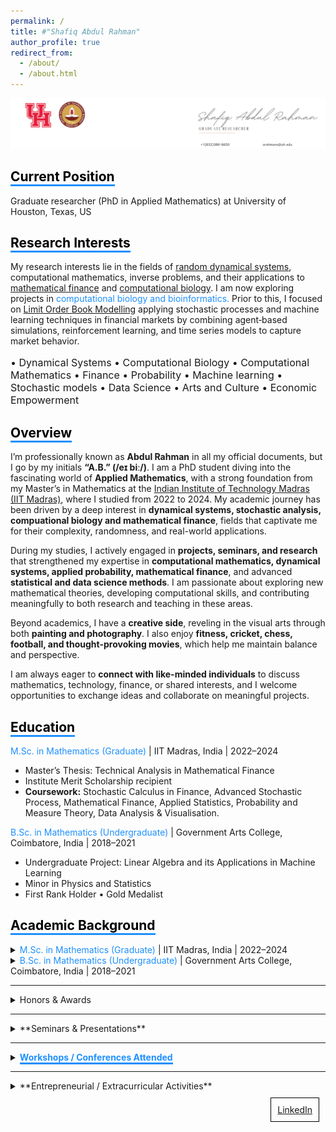 ```yaml
---
permalink: /
title: #"Shafiq Abdul Rahman"
author_profile: true
redirect_from: 
  - /about/
  - /about.html
---
```

![Image Alt Text](/images/6.jpg)

<!-- Comment this line -->
## <span style="border-bottom: 3px solid #1E90FF; color: black;">Current Position</span>
Graduate researcher (PhD in Applied Mathematics) at University of Houston, Texas, US

          
## <span style="border-bottom: 3px solid #1E90FF; color: black;">Research Interests</span>

My research interests lie in the fields of [random dynamical systems](https://en.wikipedia.org/wiki/Random_dynamical_system), computational mathematics, inverse problems, and their applications to [mathematical finance](https://en.wikipedia.org/wiki/Mathematical_finance) and [computational biology](https://en.wikipedia.org/wiki/Computational_biology). I am now exploring projects in <span style="color: #1E90FF;">computational biology and bioinformatics.</span>  Prior to this, I focused on [Limit Order Book Modelling](https://www.5minutefinance.org/concepts/the-limit-order-book) applying stochastic processes and machine learning techniques in financial markets by combining agent‑based simulations, reinforcement learning, and time series models to capture market behavior.

<p style="font-size:16px;"> • Dynamical Systems • Computational Biology • Computational Mathematics •  Finance • Probability • Machine learning • Stochastic models •  Data Science  • Arts and Culture • Economic Empowerment</p>

## <span style="border-bottom: 3px solid #1E90FF; color: black;">Overview</span>
I’m professionally known as **Abdul Rahman** in all my official documents, but I go by my initials **“A.B.” (/eɪ biː/)**. I am a PhD student diving into the fascinating world of **Applied Mathematics**, with a strong foundation from my Master’s in Mathematics at the [Indian Institute of Technology Madras (IIT Madras)](https://en.wikipedia.org/wiki/IIT_Madras), where I studied from 2022 to 2024. My academic journey has been driven by a deep interest in **dynamical systems, stochastic analysis, compuational biology and mathematical finance**, fields that captivate me for their complexity, randomness, and real-world applications.  

During my studies, I actively engaged in **projects, seminars, and research** that strengthened my expertise in **computational mathematics, dynamical systems, applied probability, mathematical finance**, and advanced **statistical and data science methods**. I am passionate about exploring new mathematical theories, developing computational skills, and contributing meaningfully to both research and teaching in these areas.  

Beyond academics, I have a **creative side**, reveling in the visual arts through both **painting and photography**. I also enjoy **fitness, cricket, chess, football, and thought-provoking movies**, which help me maintain balance and perspective.  

I am always eager to **connect with like-minded individuals** to discuss mathematics, technology, finance, or shared interests, and I welcome opportunities to exchange ideas and collaborate on meaningful projects.


## <span style="border-bottom: 3px solid #1E90FF; color: black;">Education</span>

<span style="color: #1E90FF;">M.Sc. in Mathematics (Graduate)</span> | IIT Madras, India | 2022–2024  
- Master’s Thesis: Technical Analysis in Mathematical Finance  
- Institute Merit Scholarship recipient  
- **Coursework:** Stochastic Calculus in Finance, Advanced Stochastic Process, Mathematical Finance, Applied Statistics, Probability and Measure Theory, Data Analysis & Visualisation. 


<span style="color: #1E90FF;">B.Sc. in Mathematics (Undergraduate)</span> | Government Arts College, Coimbatore, India | 2018–2021  
- Undergraduate Project: Linear Algebra and its Applications in Machine Learning  
- Minor in Physics and Statistics  
- First Rank Holder • Gold Medalist  


## <span style="border-bottom: 3px solid #1E90FF; color: black;">Academic Background</span>

<details>
  <summary><span style="color: #1E90FF;">M.Sc. in Mathematics (Graduate)</span> | IIT Madras, India | 2022–2024</summary>

- Master’s Thesis: Technical Analysis in Mathematical Finance  
- Institute Merit Scholarship recipient  
- **Coursework:** Stochastic Calculus in Finance, Advanced Stochastic Process, Mathematical Finance, Applied Statistics, Probability and Measure Theory, Data Analysis & Visualisation

</details>

<details>
  <summary><span style="color: #1E90FF;">B.Sc. in Mathematics (Undergraduate)</span> | Government Arts College, Coimbatore, India | 2018–2021</summary>

- Undergraduate Project: Linear Algebra and its Applications in Machine Learning  
- Minor in Physics and Statistics  
- First Rank Holder • Gold Medalist

</details>

---


<details>
  <summary>Honors & Awards</summary>
  
- 2025: Qualified CSIR NET, JRF — Eligible to be Assistant Professor in India  
- 2024: Qualified National level Graduate Aptitude Test in Engineering (GATE)  
- 2022: All India Rank ‑ 196 in IIT‑JAM (among 12,716 Math aspirants)  
- 2021: Rank 1, Topper in Department of Mathematics, Government Arts College, Coimbatore  
- 2018: District Runner, Mathematics Model Exam, CSI College of Engineering, Nilgiris, India  
- 2018: Rank 1, Young Ramanujam of School Awardee, Dhanish Ahmed Institute of Engineering, Coimbatore  
- 2016: Topper, Nilgiri District Achiever, Tamil Nadu School Associations  
- 2016: Topper, Kaitlyn Jeyaraj & Bryan Wood Cash award for centum in Mathematics

</details>

---



<details>
  <summary>**Seminars & Presentations**</summary>

- June 2024: Contributory lectures on "Gaussian Functions, Errors and Stirling’s Approximations" — Summer Workshop on Pure Mathematics  
- April 2024: Presented "Ito's Rule" proof under Prof. Neelesh Upadhye, IIT Madras — Mathematical Finance  
- Feb 2024: Proof of "Approximation of class of functions by simple function using convolution and measure theory" under Prof. Barun Sarkar, IIT Madras — Advanced Stochastic Process  
- Feb 2024: Seminar on "Ito's Integration" for research scholars under Prof. Barun Sarkar, IIT Madras  
- May 2023: Seminar on "GCD over Euclidean Domains" — Mathematics Training and Talent Search Programme, IIT Madras  
- May 2022: Co-led discussion on "Significance of eigenvalues and eigenvectors" with Dr. Saranya, Government Arts College, Coimbatore

</details>

---


<details>
  <summary><span style="border-bottom: 3px solid #1E90FF; color: #1E90FF; font-weight: bold;">Workshops / Conferences Attended</span></summary>

- 2024: Mini Course on Markov Chains by Prof. Manjunath Krishnapur, IISc Bangalore  
- 2024: 5-day International FDP on Financial Mathematics, SPDE Theory, Mathematical Modeling, VIT AP University  
- 2024: International Conference on Stochastic Calculus & Applications to Finance, Kings College London & IIT Madras  
- 2024: Workshop on Valuation of Equity Options using Black-Scholes Model, IIQF  
- 2024: Python in Finance & Open Range Breakout Strategy Workshop, StockGro at IIT Madras  
- 2024: Statistical Modeling & Quant Challenge, Millennium Investment Management, IIT Madras  
- 2024: Advanced Training School on PDEs & MATLAB, K. J. Somaiya College, Mumbai  
- 2023: One-month Summer School integrating Linear Algebra, Probability, Markov Chains, Differential Equations — IIT Madras  
- 2023: MTTS Programme, Linear Algebra, Complex Analysis, Topology, Module & Ring Theory, IIT Madras  
- 2023: Mathematics In-house Symposium, IIT Madras  
- 2022: National Conference on Computational Mathematics, NIT Puducherry  
- 2022: Workshop on Nonlinear Phenomena in Mathematical Biology (Hybrid), IIITM Gwalior  
- 2021: NPTEL Modern Algebra Course, Madurai Kamaraj University  
- 2021: KLA Workshop on AI & HPC in Semiconductor Manufacturing, IIT Madras  
- 2020: Initiation into Linear Algebra, International Workshop, MAR Thoma College  
- 2020: Vedic Mathematics & Foundations, Government Arts College, Coimbatore

</details>

---

<details>
  <summary> **Entrepreneurial / Extracurricular Activities**</span>
</summary>

- **Organizer & Initiator:** Weekly Student Seminar Series, Mathematics Department, IIT Madras (Nov 2023 – May 2024)  
- **Student Chief Coordinator:** MTTS Programme, IIT Madras (May 2023) — Facilitated 150+ students  
- **Super Coordinator:** FORAYS 23, IIT Madras (Feb 2023) — Annual Math Fest  
- **Founder:** SMART CART OFFICIAL — Online art & craft studio (Jan 2019 – Present)  
  - Freelance services: Portraits, Doodles, Logo Designing, Calligraphy  
  - Won 2nd prize, Heritage Centre IIT Madras Doodle Competition  
- **Photographer:** EYES OF ABDUL — Photography & Videography Portfolio (Jul 2021 – Present)  
  - Tools: Adobe, Snapseed  
  - Galaxy Masterclass attendee, 2021 — Instructor: Mr. Auditya Venkatesh, Travel Photographer

</details>

<!-- ## Get in touch
- Email: [arahmans@uh.edu](arahmans@uh.edu)
- LinkedIn: [Abdul Rahman](https://www.linkedin.com/in/abdul-rahman-s/) -->

<!-- ## <span style="border-bottom: 3px solid #1E90FF; color: black;">Causes</span>
<p style="font-size:16px;"> Computational Mathematics• Dynamical Systems • Finance • Probability • Statistics • Machine learning • Stochastic models •  Data Science • Applied Mathematics  • Arts and Culture • Economic Empowerment</p> -->

<div style="border: 1px solid black; padding: 10px; margin: 10px; display: inline-block; float: right;">
  <a href="https://www.linkedin.com/in/abdul-rahman-s/">LinkedIn</a>
</div>


